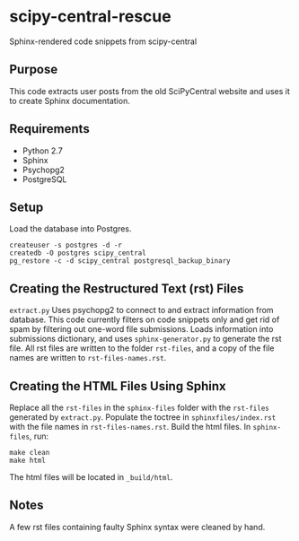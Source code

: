 # scipy-central-rescue
Sphinx-rendered code snippets from scipy-central

## Purpose
This code extracts user posts from the old SciPyCentral website and uses it to create Sphinx documentation.

## Requirements
- Python 2.7
- Sphinx
- Psychopg2
- PostgreSQL

## Setup
Load the database into Postgres.
```
createuser -s postgres -d -r
createdb -O postgres scipy_central
pg_restore -c -d scipy_central postgresql_backup_binary
```

## Creating the Restructured Text (rst) Files
`extract.py` Uses psychopg2 to connect to and extract information from database. 
This code currently filters on code snippets only and get rid of spam by filtering out one-word file submissions. 
Loads information into submissions dictionary, and uses `sphinx-generator.py` to generate the rst file.
All rst files are written to the folder `rst-files`, and a copy of the file names are written to `rst-files-names.rst`.

## Creating the HTML Files Using Sphinx
Replace all the `rst-files` in the `sphinx-files` folder with the `rst-files` generated by `extract.py`.
Populate the toctree in `sphinxfiles/index.rst` with the file names in `rst-files-names.rst`.
Build the html files. In `sphinx-files`, run:
```
make clean
make html
```
The html files will be located in `_build/html`.

## Notes
A few rst files containing faulty Sphinx syntax were cleaned by hand.
